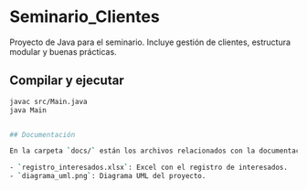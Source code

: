 # Seminario_Clientes

Proyecto de Java para el seminario. Incluye gestión de clientes, estructura modular y buenas prácticas.

## Compilar y ejecutar

```bash
javac src/Main.java
java Main


## Documentación

En la carpeta `docs/` están los archivos relacionados con la documentación del proyecto:

- `registro_interesados.xlsx`: Excel con el registro de interesados.
- `diagrama_uml.png`: Diagrama UML del proyecto.


